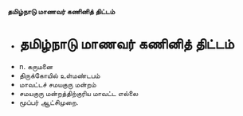 **தமிழ்நாடு மாணவர் கணினித் திட்டம்**
- # தமிழ்நாடு மாணவர் கணினித் திட்டம்
- n. கருமனை
- திருக்கோயில் உள்மண்டபம்
- மாவட்டச் சமயகுரு மன்றம்
- சமயகுரு மன்றத்திற்குரிய மாவட்ட எல்லை
- மூப்பர் ஆட்சிமுறை.

